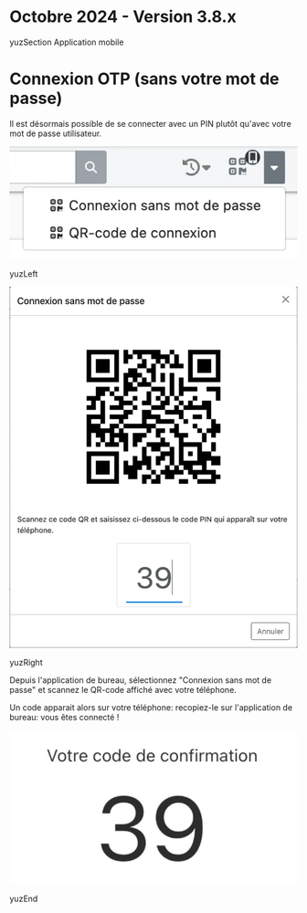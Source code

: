 # Octobre 2024 - Version 3.8.x

yuzSection Application mobile

# Connexion OTP (sans votre mot de passe)

Il est désormais possible de se connecter avec un PIN plutôt qu'avec votre mot de passe utilisateur.

![select OTP](https://raw.githubusercontent.com/yuzer-software/release-notes/master/release-notes/3.8.0/otp-1.webp?w=300px)

yuzLeft

![OTP popup](https://raw.githubusercontent.com/yuzer-software/release-notes/master/release-notes/3.8.0/otp-2.webp?w=500px)

yuzRight

Depuis l'application de bureau, sélectionnez "Connexion sans mot de passe" et scannez le QR-code affiché avec votre téléphone.

Un code apparait alors sur votre téléphone: recopiez-le sur l'application de bureau: vous êtes connecté !

![OTP mobile](https://raw.githubusercontent.com/yuzer-software/release-notes/master/release-notes/3.8.0/otp-mobile.webp?w=300px)

yuzEnd

